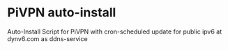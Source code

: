 # PiVPN auto-install

Auto-Install Script for PiVPN with cron-scheduled update for public ipv6 at dynv6.com as ddns-service
